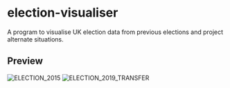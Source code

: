 # election-visualiser
A program to visualise UK election data from previous elections and project alternate situations.

## Preview
![ELECTION_2015](https://i.imgur.com/ECeQjHl.png)
![ELECTION_2019_TRANSFER](https://i.imgur.com/282xECQ.png)
